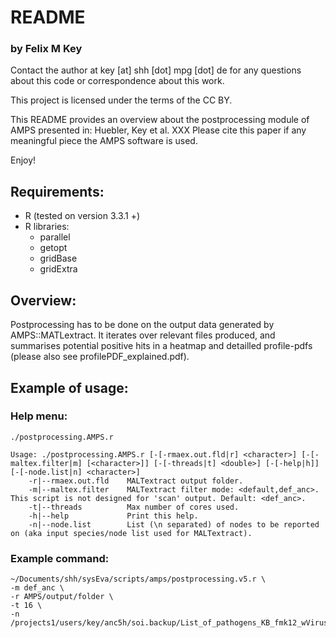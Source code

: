 # README 
### by Felix M Key

Contact the author at key [at] shh [dot] mpg [dot] de for any questions about this code
or correspondence about this work.

This project is licensed under the terms of the CC BY.

This README provides an overview about the postprocessing module of AMPS presented in:
Huebler, Key et al. XXX
Please cite this paper if any meaningful piece the AMPS software is used.

Enjoy!


## Requirements:
* R (tested on version 3.3.1 +)
* R libraries:
	* parallel
	* getopt
	* gridBase
	* gridExtra

## Overview:
Postprocessing has to be done on the output data generated by AMPS::MATLextract. It iterates over relevant files produced, and summarises potential positive hits in a heatmap and detailled profile-pdfs (please also see profilePDF_explained.pdf).

## Example of usage:

### Help menu:
```
./postprocessing.AMPS.r

Usage: ./postprocessing.AMPS.r [-[-rmaex.out.fld|r] <character>] [-[-maltex.filter|m] [<character>]] [-[-threads|t] <double>] [-[-help|h]] [-[-node.list|n] <character>]
    -r|--rmaex.out.fld    MALTextract output folder.
    -m|--maltex.filter    MALTextract filter mode: <default,def_anc>. This script is not designed for 'scan' output. Default: <def_anc>.
    -t|--threads          Max number of cores used.
    -h|--help             Print this help.
    -n|--node.list        List (\n separated) of nodes to be reported on (aka input species/node list used for MALTextract).
```

### Example command:
```
~/Documents/shh/sysEva/scripts/amps/postprocessing.v5.r \
-m def_anc \ 
-r AMPS/output/folder \
-t 16 \
-n /projects1/users/key/anc5h/soi.backup/List_of_pathogens_KB_fmk12_wViruses1.txt
```